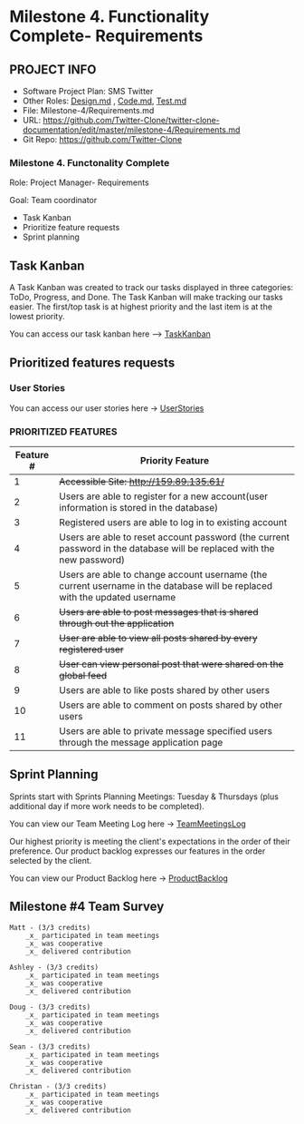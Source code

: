 # Milestone 4. Functionality Complete- Requirements

## PROJECT INFO

- Software Project Plan: SMS Twitter
- Other Roles: [Design.md](https://github.com/Twitter-Clone/twitter-clone-documentation/blob/master/milestone-4/Design.md) , [Code.md](https://github.com/Twitter-Clone/twitter-clone-documentation/blob/master/milestone-4/Code.md), [Test.md](https://github.com/Twitter-Clone/twitter-clone-documentation/blob/master/milestone-4/Test.md)
- File: Milestone-4/Requirements.md
- URL: https://github.com/Twitter-Clone/twitter-clone-documentation/edit/master/milestone-4/Requirements.md 
- Git Repo: https://github.com/Twitter-Clone

### Milestone 4. Functonality Complete

Role: Project Manager- Requirements

Goal: Team coordinator

- Task Kanban
- Prioritize feature requests
- Sprint planning

## Task Kanban

A Task Kanban was created to track our tasks displayed in three categories: ToDo, Progress, and Done. The Task Kanban will make tracking our tasks easier. The first/top task is at highest priority and the last item is at the lowest priority. 

You can access our task kanban here --> [TaskKanban](https://github.com/Twitter-Clone/twitter-clone-documentation/projects/1)

## Prioritized features requests
### User Stories

You can access our user stories here -> [UserStories](https://github.com/Twitter-Clone/twitter-clone-documentation/blob/master/UserStories.md)

### PRIORITIZED FEATURES

| Feature # | Priority Feature |
| --------------- |---------------------|
|  1 | ~~Accessible Site: http://159.89.135.61/~~|
|  2 | Users are able to register for a new account(user information is stored in the database) |
|  3 | Registered users are able to log in to existing account |
|  4 | Users are able to reset account password (the current password in the database will be replaced with the new password) |
|  5 | Users are able to change account username (the current username in the database will be replaced with the updated username |
|  6 | ~~Users are able to post messages that is shared through out the application~~ |
|  7 | ~~User are able to view all posts shared by every registered user~~ |
|  8 | ~~User can view personal post that were shared on the global feed~~ |
|  9 | Users are able to like posts shared by other users |
|  10 | Users are able to comment on posts shared by other users |
|  11 | Users are able to private message specified users through the message application page |


## Sprint Planning

  Sprints start with Sprints Planning Meetings: Tuesday & Thursdays (plus additional day if more work needs to be completed).
    
  You can view our Team Meeting Log here -> [TeamMeetingsLog](https://github.com/Twitter-Clone/twitter-clone-documentation/blob/master/TeamMeeting.md)
    
  Our highest priority is meeting the client's expectations in the order of their preference. Our product backlog expresses our features in the order selected by the client.
    
  You can view our Product Backlog here -> [ProductBacklog](https://github.com/Twitter-Clone/twitter-clone-documentation/blob/master/milestone-2/product%20backlog%20pic.png)
    
    

## Milestone #4 Team Survey

```
Matt - (3/3 credits)
    _x_ participated in team meetings
    _x_ was cooperative
    _x_ delivered contribution
    
Ashley - (3/3 credits)
    _x_ participated in team meetings
    _x_ was cooperative
    _x_ delivered contribution
    
Doug - (3/3 credits)
    _x_ participated in team meetings
    _x_ was cooperative
    _x_ delivered contribution

Sean - (3/3 credits)
    _x_ participated in team meetings
    _x_ was cooperative
    _x_ delivered contribution
    
Christan - (3/3 credits)
    _x_ participated in team meetings
    _x_ was cooperative
    _x_ delivered contribution
```
